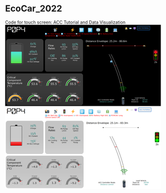 # EcoCar_2022
Code for touch screen: ACC Tutorial and Data Visualization
<img src="/photos/Dark Mode.png" alt="Dark Mode" width="1000">
<img src="/photos/Light Mode.png" alt="Light Mode" width="1000">
